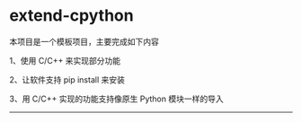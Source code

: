 # extend-cpython

本项目是一个模板项目，主要完成如下内容

1、使用 C/C++ 来实现部分功能

2、让软件支持 pip install 来安装

3、用 C/C++ 实现的功能支持像原生 Python 模块一样的导入

---